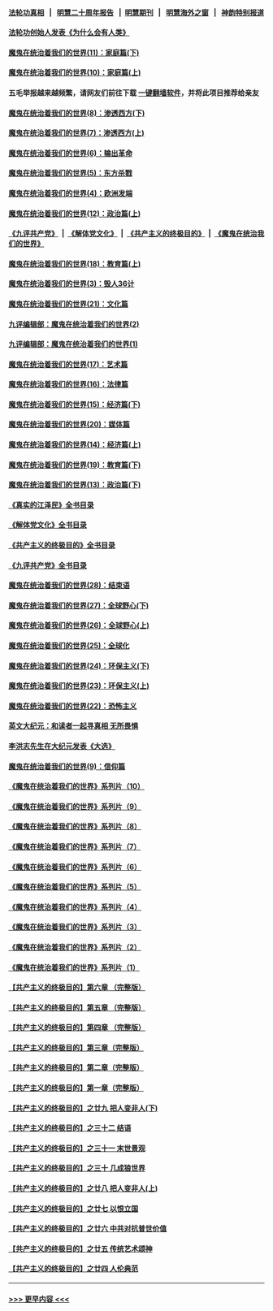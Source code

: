 #### [法轮功真相](https://github.com/gfw-breaker/truth/blob/master/README.md?t=0) &nbsp;&nbsp;|&nbsp;&nbsp; [明慧二十周年报告](https://github.com/gfw-breaker/mh-reports/blob/master/README.md?t=0) &nbsp;&nbsp;|&nbsp;&nbsp;[明慧期刊](https://github.com/gfw-breaker/mh-qikan) &nbsp;&nbsp;|&nbsp;&nbsp; [明慧海外之窗](https://github.com/gfw-breaker/mh-news/blob/master/README.md?t=0) &nbsp;&nbsp;|&nbsp;&nbsp; [神韵特别报道](https://github.com/gfw-breaker/mh-news/blob/master/shenyun.md?t=0)
#### [法轮功创始人发表《为什么会有人类》](../pages/nsc422/n13912117.md?t=04091243) 
#### [魔鬼在统治着我们的世界(11)：家庭篇(下)](../pages/nsc422/n10440961.md?t=04091243) 
#### [魔鬼在统治着我们的世界(10)：家庭篇(上)](../pages/nsc422/n10435448.md?t=04091243) 
#### 五毛举报越来越频繁，请网友们前往下载 [一键翻墙软件](https://github.com/gfw-breaker/ssr-accounts)，并将此项目推荐给亲友
#### [魔鬼在统治着我们的世界(8)：渗透西方(下)](../pages/nsc422/n10429603.md?t=04091243) 
#### [魔鬼在统治着我们的世界(7)：渗透西方(上)](../pages/nsc422/n10426013.md?t=04091243) 
#### [魔鬼在统治着我们的世界(6)：输出革命](../pages/nsc422/n10421536.md?t=04091243) 
#### [魔鬼在统治着我们的世界(5)：东方杀戮](../pages/nsc422/n10417707.md?t=04091243) 
#### [魔鬼在统治着我们的世界(4)：欧洲发端](../pages/nsc422/n10414890.md?t=04091243) 
#### [魔鬼在统治着我们的世界(12)：政治篇(上)](../pages/nsc422/n10444576.md?t=04091243) 
#### [《九评共产党》](https://github.com/begood0513/9ping.md/blob/master/README.md) &nbsp;|&nbsp; [《解体党文化》](../../../../jtdwh.md/blob/master/README.md)  &nbsp;|&nbsp; [《共产主义的终极目的》](../../../../gczydzjmd.md/blob/master/README.md) &nbsp;|&nbsp; [《魔鬼在统治我们的世界》](../../../../mgztzwmdsj.md/blob/master/README.md) 
#### [魔鬼在统治着我们的世界(18)：教育篇(上)](../pages/nsc422/n10526970.md?t=04091243) 
#### [魔鬼在统治着我们的世界(3)：毁人36计](../pages/nsc422/n10411583.md?t=04091243) 
#### [魔鬼在统治着我们的世界(21)：文化篇](../pages/nsc422/n10597706.md?t=04091243) 
#### [九评编辑部：魔鬼在统治着我们的世界(2)](../pages/nsc422/n10410036.md?t=04091243) 
#### [九评编辑部：魔鬼在统治着我们的世界(1)](../pages/nsc422/n10406825.md?t=04091243) 
#### [魔鬼在统治着我们的世界(17)：艺术篇](../pages/nsc422/n10499093.md?t=04091243) 
#### [魔鬼在统治着我们的世界(16)：法律篇](../pages/nsc422/n10485969.md?t=04091243) 
#### [魔鬼在统治着我们的世界(15)：经济篇(下)](../pages/nsc422/n10469975.md?t=04091243) 
#### [魔鬼在统治着我们的世界(20)：媒体篇](../pages/nsc422/n10586579.md?t=04091243) 
#### [魔鬼在统治着我们的世界(14)：经济篇(上)](../pages/nsc422/n10457370.md?t=04091243) 
#### [魔鬼在统治着我们的世界(19)：教育篇(下)](../pages/nsc422/n10564808.md?t=04091243) 
#### [魔鬼在统治着我们的世界(13)：政治篇(下)](../pages/nsc422/n10448270.md?t=04091243) 
#### [《真实的江泽民》全书目录](../pages/nsc422/n13721399.md?t=04091243) 
#### [《解体党文化》全书目录](../pages/nsc422/n13721157.md?t=04091243) 
#### [《共产主义的终极目的》全书目录](../pages/nsc422/n13721048.md?t=04091243) 
#### [《九评共产党》全书目录](../pages/nsc422/n13708085.md?t=04091243) 
#### [魔鬼在统治着我们的世界(28)：结束语](../pages/nsc422/n10936246.md?t=04091243) 
#### [魔鬼在统治着我们的世界(27)：全球野心(下)](../pages/nsc422/n10928319.md?t=04091243) 
#### [魔鬼在统治着我们的世界(26)：全球野心(上)](../pages/nsc422/n10900318.md?t=04091243) 
#### [魔鬼在统治着我们的世界(25)：全球化](../pages/nsc422/n10788205.md?t=04091243) 
#### [魔鬼在统治着我们的世界(24)：环保主义(下)](../pages/nsc422/n10695307.md?t=04091243) 
#### [魔鬼在统治着我们的世界(23)：环保主义(上)](../pages/nsc422/n10688613.md?t=04091243) 
#### [魔鬼在统治着我们的世界(22)：恐怖主义](../pages/nsc422/n10614727.md?t=04091243) 
#### [英文大纪元：和读者一起寻真相 无所畏惧](../pages/nsc422/n12542027.md?t=04091243) 
#### [李洪志先生在大纪元发表《大选》](../pages/nsc422/n12534746.md?t=04091243) 
#### [魔鬼在统治着我们的世界(9)：信仰篇](../pages/nsc422/n10432159.md?t=04091243) 
#### [《魔鬼在统治着我们的世界》系列片（10）](../pages/nsc422/n12292670.md?t=04091243) 
#### [《魔鬼在统治着我们的世界》系列片（9）](../pages/nsc422/n12290859.md?t=04091243) 
#### [《魔鬼在统治着我们的世界》系列片（8）](../pages/nsc422/n12287445.md?t=04091243) 
#### [《魔鬼在统治着我们的世界》系列片（7）](../pages/nsc422/n12283425.md?t=04091243) 
#### [《魔鬼在统治着我们的世界》系列片（6）](../pages/nsc422/n12282314.md?t=04091243) 
#### [《魔鬼在统治着我们的世界》系列片（5）](../pages/nsc422/n12281419.md?t=04091243) 
#### [《魔鬼在统治着我们的世界》系列片（4）](../pages/nsc422/n12274024.md?t=04091243) 
#### [《魔鬼在统治着我们的世界》系列片（3）](../pages/nsc422/n12271322.md?t=04091243) 
#### [《魔鬼在统治着我们的世界》系列片（2）](../pages/nsc422/n12269049.md?t=04091243) 
#### [《魔鬼在统治着我们的世界》系列片（1）](../pages/nsc422/n12267575.md?t=04091243) 
#### [【共产主义的终极目的】第六章 （完整版）](../pages/nsc422/n11428913.md?t=04091243) 
#### [【共产主义的终极目的】第五章 （完整版）](../pages/nsc422/n11428912.md?t=04091243) 
#### [【共产主义的终极目的】第四章 （完整版）](../pages/nsc422/n11428907.md?t=04091243) 
#### [【共产主义的终极目的】第三章（完整版）](../pages/nsc422/n11428848.md?t=04091243) 
#### [【共产主义的终极目的】第二章（完整版）](../pages/nsc422/n11428831.md?t=04091243) 
#### [【共产主义的终极目的】第一章（完整版）](../pages/nsc422/n11417651.md?t=04091243) 
#### [【共产主义的终极目的】之廿九 把人变非人(下)](../pages/nsc422/n11344140.md?t=04091243) 
#### [【共产主义的终极目的】之三十二 结语](../pages/nsc422/n11360535.md?t=04091243) 
#### [【共产主义的终极目的】之三十一 末世景观](../pages/nsc422/n11351129.md?t=04091243) 
#### [【共产主义的终极目的】之三十 几成狼世界](../pages/nsc422/n11348280.md?t=04091243) 
#### [【共产主义的终极目的】之廿八 把人变非人(上)](../pages/nsc422/n11340492.md?t=04091243) 
#### [【共产主义的终极目的】之廿七 以恨立国](../pages/nsc422/n11336944.md?t=04091243) 
#### [【共产主义的终极目的】之廿六 中共对抗普世价值](../pages/nsc422/n11324785.md?t=04091243) 
#### [【共产主义的终极目的】之廿五 传统艺术颂神](../pages/nsc422/n11296396.md?t=04091243) 
#### [【共产主义的终极目的】之廿四 人伦典范](../pages/nsc422/n11296397.md?t=04091243) 

----
#### [ >>> 更早内容 <<< ](../indexes/nsc422-earlier.md)
